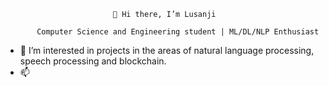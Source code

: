                             👋 Hi there, I’m Lusanji

           Computer Science and Engineering student | ML/DL/NLP Enthusiast 
           
- 👀 I’m interested in projects in the areas of natural language processing, speech processing and blockchain.
- 📫 

<!---
Lusanji/Lusanji is a ✨ special ✨ repository because its `README.md` (this file) appears on your GitHub profile.
You can click the Preview link to take a look at your changes.
--->
